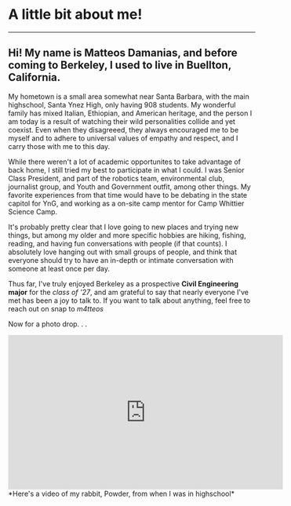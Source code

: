 # A little bit about me!
<hr>

## Hi! My name is **Matteos Damanias**, and before coming to Berkeley, I used to live in Buellton, California. 
My hometown is a small area somewhat near Santa Barbara, with the main highschool, Santa Ynez High, only having 908 students. My wonderful family has mixed Italian, Ethiopian, and American heritage, and the person I am today is a result of watching their wild personalities collide and yet coexist. Even when they disagreeed, they always encouraged me to be myself and to adhere to universal values of empathy and respect, and I carry those with me to this day. 


While there weren't a lot of academic opportunites to take advantage of back home, I still tried my best to participate in what I could. 
I was Senior Class President, and part of the robotics team, environmental club, journalist group, and Youth and Government outfit, among other things. My favorite experiences from that time would have to be debating in the state capitol for YnG, and working as a on-site camp mentor for Camp Whittier Science Camp. 

It's probably pretty clear that I love going to new places and trying new things, but among my older and more specific hobbies are hiking, fishing, reading, and having fun conversations with people (if that counts). I absolutely love hanging out with small groups of people, and think that everyone should try to have an in-depth or intimate conversation with someone at least once per day. 

Thus far, I've truly enjoyed Berkeley as a prospective **Civil Engineering major** for the *class of '27*, and am grateful to say that nearly everyone I've met has been a joy to talk to. If you want to talk about anything, feel free to reach out on snap to *m4tteos*

Now for a photo drop. . . 

<iframe width="560" height="315" src="https://www.youtube.com/embed/IzgpxPG-h0M" title="YouTube video player" frameborder="0" allow="accelerometer; autoplay; clipboard-write; encrypted-media; gyroscope; picture-in-picture; web-share" allowfullscreen></iframe>
*Here's a video of my rabbit, Powder, from when I was in highschool*


